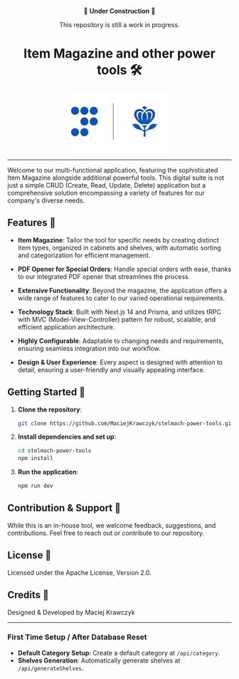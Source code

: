 
<div align="center">

🚧 **Under Construction** 🚧

This repository is still a work in progress.

   <h1>Item Magazine and other power tools 🛠️</h1>
   <img src="examples/logo.png" alt="">
  <hr />
</div>

Welcome to our multi-functional application, featuring the sophisticated Item Magazine alongside additional powerful tools. This digital suite is not just a simple CRUD (Create, Read, Update, Delete) application but a comprehensive solution encompassing a variety of features for our company's diverse needs.

## Features 🌟

- **Item Magazine**: Tailor the tool for specific needs by creating distinct item types, organized in cabinets and shelves, with automatic sorting and categorization for efficient management.

- **PDF Opener for Special Orders**: Handle special orders with ease, thanks to our integrated PDF opener that streamlines the process.

- **Extensive Functionality**: Beyond the magazine, the application offers a wide range of features to cater to our varied operational requirements.

- **Technology Stack**: Built with Next.js 14 and Prisma, and utilizes tRPC with MVC (Model-View-Controller) pattern for robust, scalable, and efficient application architecture.

- **Highly Configurable**: Adaptable to changing needs and requirements, ensuring seamless integration into our workflow.

- **Design & User Experience**: Every aspect is designed with attention to detail, ensuring a user-friendly and visually appealing interface.

## Getting Started 🚀

1. **Clone the repository**:
   ```bash
   git clone https://github.com/MaciejKrawczyk/stelmach-power-tools.git
   ```

2. **Install dependencies and set up**:
   ```bash
   cd stelmach-power-tools
   npm install
   ```

3. **Run the application**:
   ```bash
   npm run dev
   ```

## Contribution & Support 🤝

While this is an in-house tool, we welcome feedback, suggestions, and contributions. Feel free to reach out or contribute to our repository.

## License 📜

Licensed under the Apache License, Version 2.0.

## Credits 💼

Designed & Developed by Maciej Krawczyk

---

### First Time Setup / After Database Reset
- **Default Category Setup**: Create a default category at `/api/category`.
- **Shelves Generation**: Automatically generate shelves at `/api/generateShelves`.

</div>